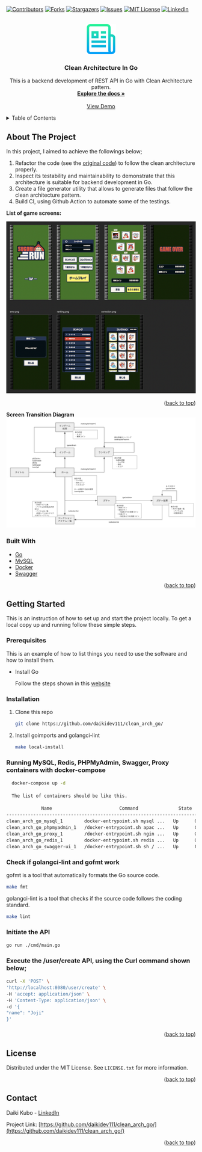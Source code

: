 <div id="top"></div>

[![Contributors][contributors-shield]][contributors-url]
[![Forks][forks-shield]][forks-url]
[![Stargazers][stars-shield]][stars-url]
[![Issues][issues-shield]][issues-url]
[![MIT License][license-shield]][license-url]
[![LinkedIn][linkedin-shield]][linkedin-url]



<!-- PROJECT LOGO -->
<br />
<div align="center">
  <a href="https://github.com/daikidev111/clean_arch_go/">
    <img src="images/logo.png" alt="Logo" width="80" height="80">
  </a>

<h3 align="center">Clean Architecture In Go</h3>

  <p align="center">
    This is a backend development of REST API in Go with Clean Architecture pattern.
    <br />
    <a href="https://github.com/daikidev111/clean_arch_go/"><strong>Explore the docs »</strong></a>
    <br />
    <br />
    <a href="https://github.com/daikidev111/clean_arch_go/">View Demo</a>
  </p>
</div>


<!-- TABLE OF CONTENTS -->
<details>
  <summary>Table of Contents</summary>
  <ol>
    <li>
      <a href="#about-the-project">About The Project</a>
      <ul>
        <li><a href="#built-with">Built With</a></li>
      </ul>
    </li>
    <li>
      <a href="#getting-started">Getting Started</a>
      <ul>
        <li><a href="#prerequisites">Prerequisites</a></li>
        <li><a href="#installation">Installation</a></li>
        <li><a href="#Running MySQL, Redis, PHPMyAdmin, Swagger, Proxy containers with docker-compose">Installation</a></li>
      </ul>
    </li>
    <li><a href="#license">License</a></li>
    <li><a href="#contact">Contact</a></li>
  </ol>
</details>



<!-- ABOUT THE PROJECT -->
## About The Project
In this project, I aimed to achieve the followings below;
1. Refactor the code (see the [original code](https://github.com/daikidev111/sugori_run/)) to follow the clean architecture properly.
2. Inspect its testability and maintainability to demonstrate that this architecture is suitable for backend development in Go.
3. Create a file generator utility that allows to generate files that follow the clean architecture pattern.
4. Build CI, using Github Action to automate some of the testings.

**List of game screens:**

![ゲーム画面](./img/game_view.png)

<p align="right">(<a href="#top">back to top</a>)</p>

**Screen Transition Diagram**
![画面遷移図](./img/transition.png)


### Built With
* [Go](https://go.dev/)
* [MySQL](https://www.mysql.com/jp/)
* [Docker](https://www.docker.com/)
* [Swagger](https://swagger.io/)

<p align="right">(<a href="#top">back to top</a>)</p>



<!-- GETTING STARTED -->
## Getting Started

This is an instruction of how to set up and start the project locally.
To get a local copy up and running follow these simple steps.

### Prerequisites

This is an example of how to list things you need to use the software and how to install them.
* Install Go

  Follow the steps shown in this [website](https://golang.org/dl/)

### Installation

1. Clone this repo
   ```sh
   git clone https://github.com/daikidev111/clean_arch_go/
   ```
2. Install goimports and golangci-lint
   ```sh
   make local-install
   ```
 
### Running MySQL, Redis, PHPMyAdmin, Swagger, Proxy containers with docker-compose

```sh
  docker-compose up -d
  
  The list of containers should be like this.
  
             Name                         Command               State                 Ports              
-------------------------------------------------------------------------------------------------------
clean_arch_go_mysql_1        docker-entrypoint.sh mysql ...   Up      0.0.0.0:3306->3306/tcp, 33060/tcp
clean_arch_go_phpmyadmin_1   /docker-entrypoint.sh apac ...   Up      0.0.0.0:4000->80/tcp             
clean_arch_go_proxy_1        /docker-entrypoint.sh ngin ...   Up      0.0.0.0:3010->3010/tcp, 80/tcp   
clean_arch_go_redis_1        docker-entrypoint.sh redis ...   Up      0.0.0.0:6379->6379/tcp           
clean_arch_go_swagger-ui_1   /docker-entrypoint.sh sh / ...   Up      80/tcp, 127.0.0.1:3000->8080/tcp
```

### Check if golangci-lint and gofmt work

gofmt is a tool that automatically formats the Go source code.
   ```sh
   make fmt
   ```
golangci-lint is a tool that checks if the source code follows the coding standard.
   ```sh
   make lint
   ```

### Initiate the API
   ```sh
   go run ./cmd/main.go
   ```

### Execute the /user/create API, using the Curl command shown below;
   ```sh
curl -X 'POST' \
  'http://localhost:8080/user/create' \
  -H 'accept: application/json' \
  -H 'Content-Type: application/json' \
  -d '{
  "name": "Joji"
}'
  ```

### 

<p align="right">(<a href="#top">back to top</a>)</p>


<!-- LICENSE -->
## License

Distributed under the MIT License. See `LICENSE.txt` for more information.

<p align="right">(<a href="#top">back to top</a>)</p>


<!-- CONTACT -->
## Contact

Daiki Kubo - [LinkedIn](https://www.linkedin.com/in/daiki-kubo/)

Project Link: [https://github.com/daikidev111/clean_arch_go/](https://github.com/daikidev111/clean_arch_go/)

<p align="right">(<a href="#top">back to top</a>)</p>


<!-- MARKDOWN LINKS & IMAGES -->
<!-- https://www.markdownguide.org/basic-syntax/#reference-style-links -->
[contributors-shield]: https://img.shields.io/github/contributors/github_username/repo_name.svg?style=for-the-badge
[contributors-url]: https://github.com/github_username/repo_name/graphs/contributors
[forks-shield]: https://img.shields.io/github/forks/github_username/repo_name.svg?style=for-the-badge
[forks-url]: https://github.com/github_username/repo_name/network/members
[stars-shield]: https://img.shields.io/github/stars/github_username/repo_name.svg?style=for-the-badge
[stars-url]: https://github.com/github_username/repo_name/stargazers
[issues-shield]: https://img.shields.io/github/issues/github_username/repo_name.svg?style=for-the-badge
[issues-url]: https://github.com/github_username/repo_name/issues
[license-shield]: https://img.shields.io/github/license/github_username/repo_name.svg?style=for-the-badge
[license-url]: https://github.com/github_username/repo_name/blob/master/LICENSE.txt
[linkedin-shield]: https://img.shields.io/badge/-LinkedIn-black.svg?style=for-the-badge&logo=linkedin&colorB=555
[linkedin-url]: https://linkedin.com/in/linkedin_username
[product-screenshot]: images/screenshot.png
